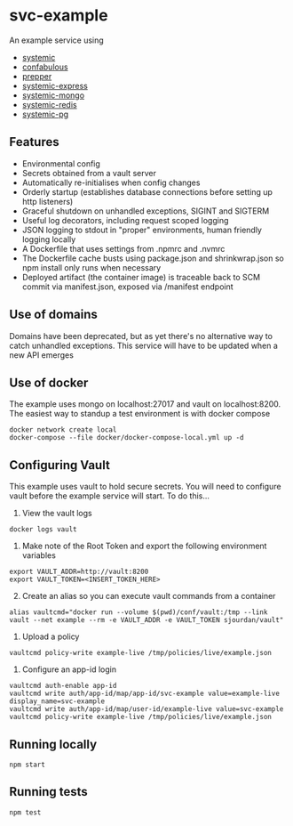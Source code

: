 # svc-example
An example service using

* [systemic](github.com/guidesmiths/systemic)
* [confabulous](github.com/guidesmiths/confabulous)
* [prepper](github.com/guidesmiths/prepper)
* [systemic-express](github.com/guidesmiths/systemic-express)
* [systemic-mongo](github.com/guidesmiths/systemic-mongo)
* [systemic-redis](github.com/guidesmiths/systemic-redis)
* [systemic-pg](github.com/guidesmiths/systemic-pg)

## Features
* Environmental config
* Secrets obtained from a vault server
* Automatically re-initialises when config changes
* Orderly startup (establishes database connections before setting up http listeners)
* Graceful shutdown on unhandled exceptions, SIGINT and SIGTERM
* Useful log decorators, including request scoped logging
* JSON logging to stdout in "proper" environments, human friendly logging locally
* A Dockerfile that uses settings from .npmrc and .nvmrc
* The Dockerfile cache busts using package.json and shrinkwrap.json so npm install only runs when necessary
* Deployed artifact (the container image) is traceable back to SCM commit via manifest.json, exposed via /manifest endpoint

## Use of domains
Domains have been deprecated, but as yet there's no alternative way to catch unhandled exceptions. This service will have to be updated when a new API emerges

## Use of docker
The example uses mongo on localhost:27017 and vault on localhost:8200. The easiest way to standup a test environment is with docker compose
```
docker network create local
docker-compose --file docker/docker-compose-local.yml up -d
```

## Configuring Vault
This example uses vault to hold secure secrets. You will need to configure vault before the example service will start. To do this...

1. View the vault logs
```
docker logs vault
```
1. Make note of the Root Token and export the following environment variables
```
export VAULT_ADDR=http://vault:8200
export VAULT_TOKEN=<INSERT_TOKEN_HERE>
```
2. Create an alias so you can execute vault commands from a container
```
alias vaultcmd="docker run --volume $(pwd)/conf/vault:/tmp --link vault --net example --rm -e VAULT_ADDR -e VAULT_TOKEN sjourdan/vault"
```
1. Upload a policy
```
vaultcmd policy-write example-live /tmp/policies/live/example.json
```
1. Configure an app-id login
```
vaultcmd auth-enable app-id
vaultcmd write auth/app-id/map/app-id/svc-example value=example-live display_name=svc-example
vaultcmd write auth/app-id/map/user-id/example-live value=svc-example
vaultcmd policy-write example-live /tmp/policies/live/example.json
```

## Running locally
```
npm start
```

## Running tests
```
npm test
```

